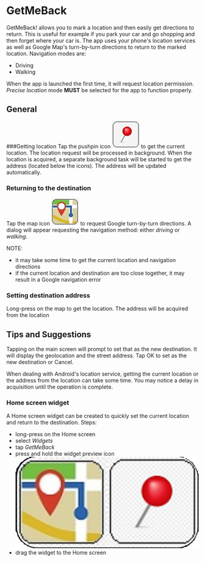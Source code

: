 # GetMeBack
GetMeBack! allows you to mark a location and then easily get directions to return. This is useful for example if you park your car and go shopping and then forget where your car is. The app uses your phone's location services as well as Google Map's turn-by-turn directions to return to the marked location. Navigation modes are:
- Driving
- Walking

When the app is launched the first time, it will request location permission. *Precise location* mode **MUST** be selected for the app to function properly.

## General

###Getting location
Tap the pushpin icon ![Push pin](app/src/main/res/drawable/pushpin_red.png) to get the current location. The location request will be processed in background. When the location is acquired, a separate background task will be started to get the address (located below the icons). The address will be updated automatically.

### Returning to the destination
Tap the map icon ![Navigate](app/src/main/res/drawable/navigate_map.png) to request Google turn-by-turn directions. A dialog will appear requesting the navigation method: either *driving* or *walking*.

NOTE:
- it may take some time to get the current location and navigation directions
- if the current location and destination are too close together, it may result in a Google navigation error

### Setting destination address
Long-press on the map to get the location. The address will be acquired from the location

## Tips and Suggestions
Tapping on the main screen will prompt to set that as the new destination. It will display the geolocation and the street address. Tap OK to set as the new destination or Cancel.

When dealing with Android's location service, getting the current location or the address from the location can take some time. You may notice a delay in acquisition until the operation is complete.

### Home screen widget
A Home screen widget can be created to quickly set the current location and return to the destination. Steps:
- long-press on the Home screen
- select *Widgets*
- tap *GetMeBack*
- press and hold the widget preview icon ![Widget previewn](app/src/main/res/drawable/widget_preview.png)
- drag the widget to the Home screen
